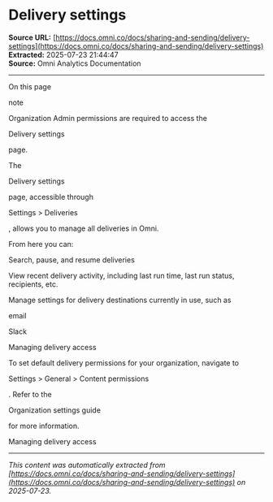 # Delivery settings

**Source URL:** [https://docs.omni.co/docs/sharing-and-sending/delivery-settings](https://docs.omni.co/docs/sharing-and-sending/delivery-settings)  
**Extracted:** 2025-07-23 21:44:47  
**Source:** Omni Analytics Documentation

---

On this page

note

Organization Admin permissions are required to access the

Delivery settings

page.

The

Delivery settings

page, accessible through

Settings > Deliveries

, allows you to manage all deliveries in Omni.

From here you can:

Search, pause, and resume deliveries

View recent delivery activity, including last run time, last run status, recipients, etc.

Manage settings for delivery destinations currently in use, such as

email

Slack

Managing delivery access

To set default delivery permissions for your organization, navigate to

Settings > General > Content permissions

. Refer to the

Organization settings guide

for more information.

Managing delivery access

---

*This content was automatically extracted from [https://docs.omni.co/docs/sharing-and-sending/delivery-settings](https://docs.omni.co/docs/sharing-and-sending/delivery-settings) on 2025-07-23.*

